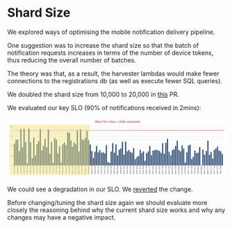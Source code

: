 # Shard Size

We explored ways of optimising the mobile notification delivery pipeline.

One suggestion was to increase the shard size so that the batch of notification requests increases in terms of the number of device tokens, thus reducing the overall number of batches. 

The theory was that, as a result, the harvester lambdas would make fewer connections to the registrations db (as well as execute fewer SQL queries).

We doubled the shard size from 10,000 to 20,000 in [this](https://github.com/guardian/mobile-n10n/pull/659) PR.

We evaluated our key SLO (90% of notifications received in 2mins):

![Test results](./images/shard-size-before-and-after.png)

We could see a degradation in our SLO. We [reverted](https://github.com/guardian/mobile-n10n/pull/677) the change.

Before changing/tuning the shard size again we should evaluate more closely the reasoning behind why the current shard size works and why any changes may have a negative impact.